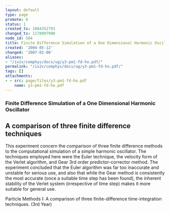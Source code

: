 ```yaml
---
layout: default
type: page
promote: 0
status: 1
created_ts: 1084352793
changed_ts: 1170907900
node_id: 584
title: Finite Difference Simulation of a One Dimensional Harmonic Oscillator
created: '2004-05-12'
changed: '2007-02-08'
aliases:
- "/ix2v/comphys/docs/ug/y3-pm1-fd-ho.pdf/"
permalink: "/ix2v/comphys/docs/ug/y3-pm1-fd-ho.pdf/"
tags: []
attachments:
- - src: page/files/y3-pm1-fd-ho.pdf
    name: y3-pm1-fd-ho.pdf
---
```

### Finite Difference Simulation of a One Dimensional Harmonic Oscillator
## A comparison of three finite difference techniques
This experiment concern the comparison of three
finite difference methods to the computational
simulation of a simple harmonic oscillator. The
techniques employed here were the Euler technique,
the velocity form of the Verlet algorithm, and Gear 3rd
order predictor-corrector method. The experiment
concluded that the Euler algorithm was far too
inaccurate and unstable for serious use, and also that
while the Gear method is consistently the most
accurate (once a suitable time step has been found),
the inherent stability of the Verlet system (irrespective
of time step) makes it more suitable for general use.

Particle Methods I: A comparison of three finite-difference time-integration techniques. (3rd Year)
